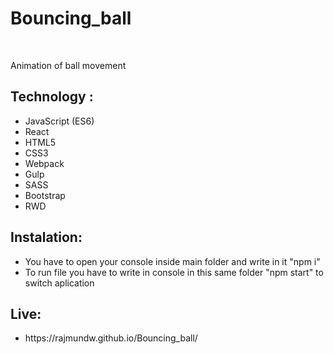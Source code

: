 <h1>Bouncing_ball</h1> </br>
<p>Animation of ball movement</p>
<h2>Technology :</h2>
<ul>
		<li>JavaScript (ES6)</li>
		<li>React</li>
		<li>HTML5</li>
		<li>CSS3</li>
		<li>Webpack</li>
		<li>Gulp</li>
		<li>SASS</li>
			<li>Bootstrap</li>
    <li>RWD</li>
</ul>

<h2>Instalation:</h2>
<ul>
	<li>You have to open your console inside main folder and write in it "npm i"
		</li>
	<li>To run file you have to write in console in this same folder "npm start" to switch aplication</li>
</ul>

<h2>Live:</h2>
<ul>
	<li>https://rajmundw.github.io/Bouncing_ball/</li>
</ul>
